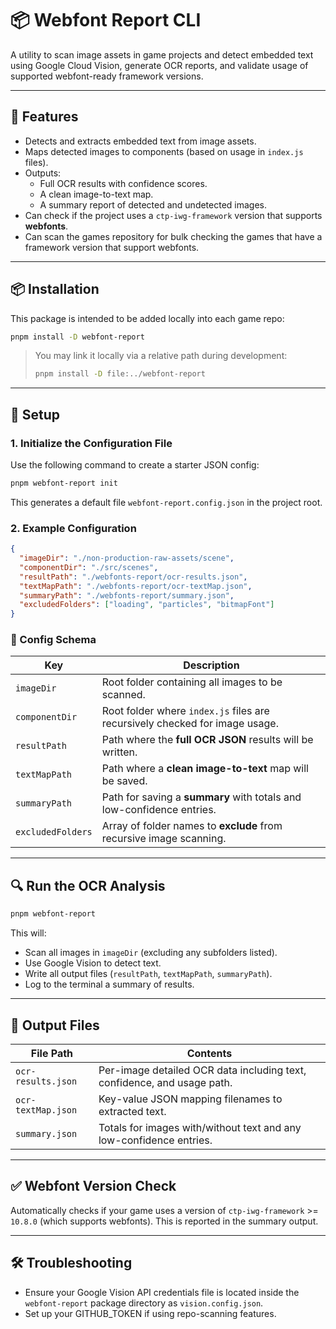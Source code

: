 # 📦 Webfont Report CLI

A utility to scan image assets in game projects and 
detect embedded text using Google Cloud Vision, generate OCR reports, and validate usage of supported webfont-ready framework versions.

---

## 🚀 Features

- Detects and extracts embedded text from image assets.
- Maps detected images to components (based on usage in `index.js` files).
- Outputs:
  - Full OCR results with confidence scores.
  - A clean image-to-text map.
  - A summary report of detected and undetected images.
- Can check if the project uses a `ctp-iwg-framework` version that supports **webfonts**.
- Can scan the games repository for bulk checking the games that have a framework version that support webfonts.
---

## 📦 Installation

This package is intended to be added locally into each game repo:

```bash
pnpm install -D webfont-report
```

> You may link it locally via a relative path during development:
> ```bash
> pnpm install -D file:../webfont-report
> ```

---

## 🧪 Setup

### 1. Initialize the Configuration File

Use the following command to create a starter JSON config:

```bash
pnpm webfont-report init
```

This generates a default file `webfont-report.config.json` in the project root.

### 2. Example Configuration

```json
{
  "imageDir": "./non-production-raw-assets/scene",
  "componentDir": "./src/scenes",
  "resultPath": "./webfonts-report/ocr-results.json",
  "textMapPath": "./webfonts-report/ocr-textMap.json",
  "summaryPath": "./webfonts-report/summary.json",
  "excludedFolders": ["loading", "particles", "bitmapFont"]
}
```

### 📘 Config Schema

| Key             | Description                                                                 |
|------------------|-----------------------------------------------------------------------------|
| `imageDir`       | Root folder containing all images to be scanned.                           |
| `componentDir`   | Root folder where `index.js` files are recursively checked for image usage.|
| `resultPath`     | Path where the **full OCR JSON** results will be written.                  |
| `textMapPath`    | Path where a **clean image-to-text** map will be saved.                    |
| `summaryPath`    | Path for saving a **summary** with totals and low-confidence entries.      |
| `excludedFolders`| Array of folder names to **exclude** from recursive image scanning.        |

---

## 🔍 Run the OCR Analysis

```bash
pnpm webfont-report
```

This will:
- Scan all images in `imageDir` (excluding any subfolders listed).
- Use Google Vision to detect text.
- Write all output files (`resultPath`, `textMapPath`, `summaryPath`).
- Log to the terminal a summary of results.

---

## 📄 Output Files

| File Path         | Contents                                                                 |
|------------------|--------------------------------------------------------------------------|
| `ocr-results.json`| Per-image detailed OCR data including text, confidence, and usage path. |
| `ocr-textMap.json`| Key-value JSON mapping filenames to extracted text.                     |
| `summary.json`    | Totals for images with/without text and any low-confidence entries.     |

---

## ✅ Webfont Version Check

Automatically checks if your game uses a version of `ctp-iwg-framework` >= `10.8.0` (which supports webfonts). This is reported in the summary output.

---

## 🛠 Troubleshooting

- Ensure your Google Vision API credentials file is located inside the `webfont-report` package directory as `vision.config.json`.
- Set up your GITHUB_TOKEN if using repo-scanning features.
